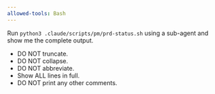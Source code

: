 ```yaml
---
allowed-tools: Bash
---
```


Run `python3 .claude/scripts/pm/prd-status.sh` using a sub-agent and show me the complete output.

- DO NOT truncate.
- DO NOT collapse.
- DO NOT abbreviate.
- Show ALL lines in full.
- DO NOT print any other comments.
